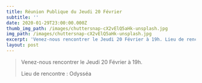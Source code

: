 ```yaml
---
title: Réunion Publique du Jeudi 20 Février
subtitle: ''
date: 2020-01-29T23:00:00.000Z
thumb_img_path: /images/chuttersnap-cX2vElQ5aHk-unsplash.jpg
img_path: /images/chuttersnap-cX2vElQ5aHk-unsplash.jpg
excerpt: 'Venez-nous rencontrer le Jeudi 20 Février à 19h. Lieu de rencontre : Odysséa'
layout: post
---
```

> Venez-nous rencontrer le Jeudi 20 Février à 19h. 
>
> Lieu de rencontre : Odysséa
